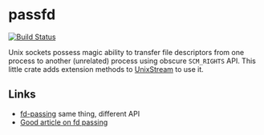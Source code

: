 # passfd

[![Build Status](https://travis-ci.com/polachok/passfd.svg?branch=master)](https://travis-ci.com/polachok/passfd)

Unix sockets possess magic ability to transfer file descriptors from one process to another (unrelated) process using
obscure `SCM_RIGHTS` API. This little crate adds extension methods to [UnixStream](https://doc.rust-lang.org/std/os/unix/net/struct.UnixStream.html) to use it.

## Links

* [fd-passing](https://docs.rs/fd-passing/0.0.1/fd_passing/) same thing, different API
* [Good article on fd passing](https://keithp.com/blogs/fd-passing/)
